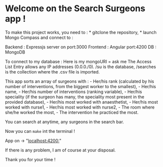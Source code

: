 # Welcome on the Search Surgeons app ! #

To make this project works, you need to :
    * gitclone the repository,
    * launch Mongo Compass and connect to : 

Backend : Expressjs server on port:3000
Frontend : Angular port:4200
DB : MongoDB

To connect to my database :
    Here is my mongoURI = ask me
    The Access List Entry allows any IP addresses (0.0.0./0).
    /su is the database, /searches is the collection where the .csv file is imported.

This app sorts an array of surgeons with :
    - Her/his rank (calculated by his number of interventions, from the biggest worker to the smallest),
    - Her/his name,
    - Her/his number of interventions (ranking variable),
    - Her/his speciality (if the surgeon has many, the speciality most present in the provided database),
    - Her/his most worked with anaesthetist,
    - Her/his most worked with nurse1,
    - Her/his most worked with nurse2,
    - The room where she/he worked the most,
    - The intervention he practiced the most.

You can search at anytime, any surgeons in the search bar.

Now you can `make` int the terminal !

App on -> "[localhost:4200:](http://localhost:4200/)"

If there is any problem, I am of course at your disposal.

Thank you for your time !
